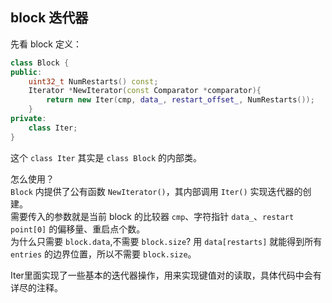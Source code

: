 ## block 迭代器
先看 block 定义：  
```cpp
class Block {
public:
    uint32_t NumRestarts() const;
    Iterator *NewIterator(const Comparator *comparator){
        return new Iter(cmp, data_, restart_offset_, NumRestarts());
    }
private:
    class Iter;
}
```
这个 `class Iter` 其实是 `class Block` 的内部类。

怎么使用？  
`Block` 内提供了公有函数 `NewIterator()`，其内部调用 `Iter()` 实现迭代器的创建。  
需要传入的参数就是当前 block 的比较器 `cmp`、字符指针 `data_`、`restart point[0]` 的偏移量、重启点个数。  
为什么只需要 `block.data`,不需要 `block.size`?
用 `data[restarts]` 就能得到所有 `entries` 的边界位置，所以不需要 `block.size`。

Iter里面实现了一些基本的迭代器操作，用来实现键值对的读取，具体代码中会有详尽的注释。